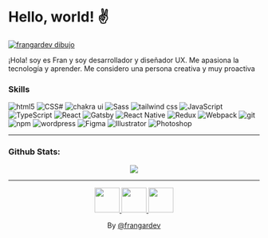 # Hello, world! ✌️

[![frangardev dibujo](https://i.ibb.co/9tbLvR5/cover-frangardev.gif "frangardev dibujo")](https://i.ibb.co/QQ2scDt/frangardev-francisco-alejandro-garcia-munguia.jpg "frangardev dibujo")
<p>¡Hola! soy es Fran y soy desarrollador y diseñador UX. Me apasiona la tecnología y aprender. Me considero una persona creativa y muy proactiva</p>

### Skills

<p>
  <img alt="html5" src="https://img.shields.io/badge/-HTML5-E34F26?style=flat-square&logo=html5&logoColor=white" />
  <img alt="CSS#" src="https://img.shields.io/badge/-CSS3-46a2f1?style=flat-square&logo=css3&logoColor=white" />
  <img alt="chakra ui" src="https://img.shields.io/badge/-ChakraUi-4BC7C4?style=flat-square&logo=chakraui&logoColor=white" />
  <img alt="Sass" src="https://img.shields.io/badge/-SASS-CD669A?style=flat-square&logo=sass&logoColor=white" />
  <img alt="tailwind css" src="https://img.shields.io/badge/-tailwind-41ACB1?style=flat-square&logo=tailwindcss&logoColor=white" />
  <img alt="JavaScript" src="https://img.shields.io/badge/-JavaScript-F2CC22?style=flat-square&logo=javascript&logoColor=white" />
  <img alt="TypeScript" src="https://img.shields.io/badge/-TypeScript-007ACC?style=flat-square&logo=typescript&logoColor=white" />
  <img alt="React" src="https://img.shields.io/badge/-React-45b8d8?style=flat-square&logo=react&logoColor=white" />
  <img alt="Gatsby" src="https://img.shields.io/badge/-Gatsby-663399?style=flat-square&logo=gatsby&logoColor=white" />
  <img alt="React Native" src="https://img.shields.io/badge/-ReactNative-45b8d8?style=flat-square&logo=react&logoColor=white" />
  <img alt="Redux" src="https://img.shields.io/badge/-Redux-764ABC?style=flat-square&logo=redux&logoColor=white" />	
  <img alt="Webpack" src="https://img.shields.io/badge/-Webpack-1C78C0?style=flat-square&logo=webpack&logoColor=white" /> 
  <img alt="git" src="https://img.shields.io/badge/-Git-F05032?style=flat-square&logo=git&logoColor=white" />
  <img alt="npm" src="https://img.shields.io/badge/-NPM-CB3837?style=flat-square&logo=npm&logoColor=white" />
  <img alt="wordpress" src="https://img.shields.io/badge/-WordPress-0275A1?style=flat-square&logo=wordpress&logoColor=white" />
  <img alt="Figma" src="https://img.shields.io/badge/-Figma-fd7366?style=flat-square&logo=figma&logoColor=white" />
  <img alt="Illustrator" src="https://img.shields.io/badge/-Illustrator-F2CC22?style=flat-square&logo=adobeillustrator&logoColor=white" />
  <img alt="Photoshop" src="https://img.shields.io/badge/-Photoshop-007ACC?style=flat-square&logo=adobephotoshop&logoColor=white" />
</p>

---

### Github Stats:
<p align="center">
  <img src="https://github-readme-stats.vercel.app/api?username=frangardev&hide=stars&show_icons=true&theme=cobalt&line_height=32">
<!--   <img src="https://github-readme-stats.vercel.app/api/top-langs/?username=frangardev&layout=compact&count_private=true&theme=cobalt"> -->
</p>

---

<div align="center">
<a href="https://twitter.com/frangardev" >
	<img src="https://i.ibb.co/Jk0xdWm/logo-twittwer-color.png"/  width="50">
</a>
<a href="https://www.linkedin.com/in/frangardev/">
	<img src="https://i.ibb.co/92bjHY0/logo-linkedin-color.png"/  width="50">
</a>
<a href="https://www.instagram.com/frangardev/">
	<img src="https://i.ibb.co/Dwrz7cB/logo-instagram-color.png"/  width="50">
</a>
</div>

<!-- By [@frangardev](https://frangardev.github.io/redes/ "frangardev") -->
<p align="center">
By <a href="https://frangardev.github.io/redes/" alt="redes de frangardev">@frangardev</a>
</p>
<!--
**frangardev/frangardev** is a ✨ _special_ ✨ repository because its `README.md` (this file) appears on your GitHub profile.

Here are some ideas to get you started:

- 🔭 I’m currently working on ...
- 🌱 I’m currently learning ...
- 👯 I’m looking to collaborate on ...
- 🤔 I’m looking for help with ...
- 💬 Ask me about ...
- 📫 How to reach me: ...
- 😄 Pronouns: ...
- ⚡ Fun fact: ...
-->
